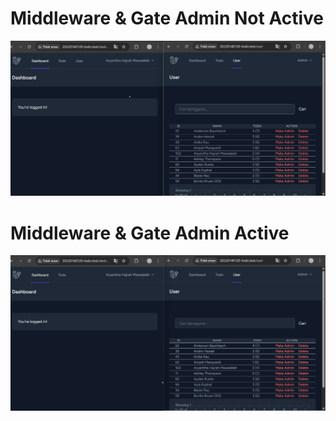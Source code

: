 # Middleware & Gate Admin Not Active 
![alt text](image.png)
# Middleware & Gate Admin Active 
![alt text](image-1.png)
